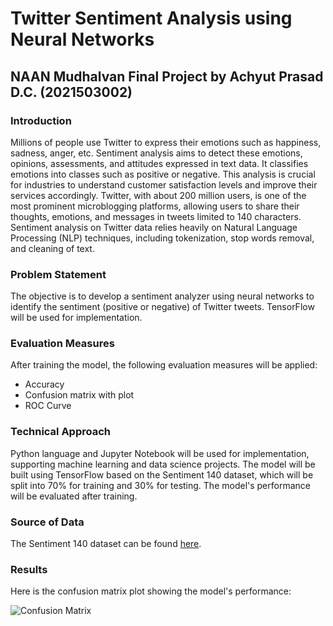 # Twitter Sentiment Analysis using Neural Networks

## NAAN Mudhalvan Final Project by Achyut Prasad D.C. (2021503002)

### Introduction
Millions of people use Twitter to express their emotions such as happiness, sadness, anger, etc. Sentiment analysis aims to detect these emotions, opinions, assessments, and attitudes expressed in text data. It classifies emotions into classes such as positive or negative. This analysis is crucial for industries to understand customer satisfaction levels and improve their services accordingly. Twitter, with about 200 million users, is one of the most prominent microblogging platforms, allowing users to share their thoughts, emotions, and messages in tweets limited to 140 characters. Sentiment analysis on Twitter data relies heavily on Natural Language Processing (NLP) techniques, including tokenization, stop words removal, and cleaning of text.

### Problem Statement
The objective is to develop a sentiment analyzer using neural networks to identify the sentiment (positive or negative) of Twitter tweets. TensorFlow will be used for implementation.

### Evaluation Measures
After training the model, the following evaluation measures will be applied:
- Accuracy
- Confusion matrix with plot
- ROC Curve

### Technical Approach
Python language and Jupyter Notebook will be used for implementation, supporting machine learning and data science projects. The model will be built using TensorFlow based on the Sentiment 140 dataset, which will be split into 70% for training and 30% for testing. The model's performance will be evaluated after training.

### Source of Data
The Sentiment 140 dataset can be found [here](https://www.kaggle.com/kazanova/sentiment140).


### Results

Here is the confusion matrix plot showing the model's performance:

![Confusion Matrix](path/to/your/image.png)

